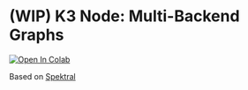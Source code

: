 # (WIP) K3 Node: Multi-Backend Graphs
<a target="_blank" href="https://colab.research.google.com/github/anas-rz/k3-node/blob/main/spinups/spinups.ipynb">
  <img src="https://colab.research.google.com/assets/colab-badge.svg" alt="Open In Colab"/>
</a>


Based on [Spektral](https://github.com/danielegrattarola/spektral/tree/master)

